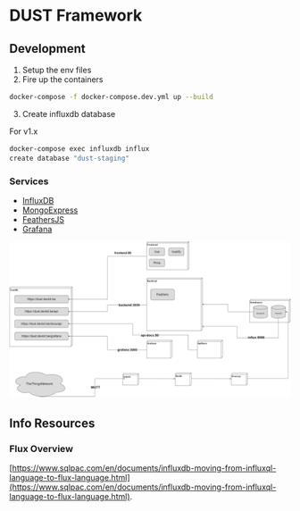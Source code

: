 # DUST Framework

## Development

1. Setup the env files
2. Fire up the containers

```bash
docker-compose -f docker-compose.dev.yml up --build
```

3. Create influxdb database

For v1.x

```bash
docker-compose exec influxdb influx
create database "dust-staging"
```

### Services

* [InfluxDB](http://localhost:8086/)
* [MongoExpress](http://localhost:8081/)
* [FeathersJS](http://localhost:3030/)
* [Grafana](http://localhost:3000/)

![Services](img/framework-services.drawio.png)

## Info Resources

### Flux Overview

[https://www.sqlpac.com/en/documents/influxdb-moving-from-influxql-language-to-flux-language.html](https://www.sqlpac.com/en/documents/influxdb-moving-from-influxql-language-to-flux-language.html).
